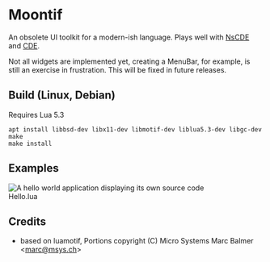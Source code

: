 # Moontif

An obsolete UI toolkit for a modern-ish language. Plays well with [NsCDE](https://github.com/NsCDE/NsCDE) and [CDE](https://sourceforge.net/projects/cdesktopenv/).

Not all widgets are implemented yet, creating a MenuBar, for example, is still an exercise in frustration. This will be fixed in future releases.

## Build (Linux, Debian)

Requires Lua 5.3

    apt install libbsd-dev libx11-dev libmotif-dev liblua5.3-dev libgc-dev
    make
    make install

## Examples


![A hello world application displaying its own source code](https://i.imgur.com/WXtCknq.png)<br>Hello.lua

## Credits

* based on luamotif, Portions copyright (C) Micro Systems Marc Balmer \<marc@msys.ch\>
